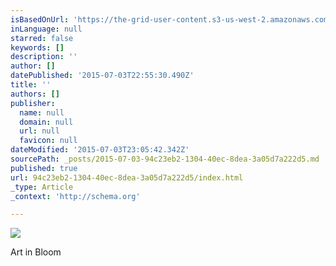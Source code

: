```yaml
---
isBasedOnUrl: 'https://the-grid-user-content.s3-us-west-2.amazonaws.com/663542d8-6ee0-47c8-bbe2-50f01d05d3c1.jpg'
inLanguage: null
starred: false
keywords: []
description: ''
author: []
datePublished: '2015-07-03T22:55:30.490Z'
title: ''
authors: []
publisher:
  name: null
  domain: null
  url: null
  favicon: null
dateModified: '2015-07-03T23:05:42.342Z'
sourcePath: _posts/2015-07-03-94c23eb2-1304-40ec-8dea-3a05d7a222d5.md
published: true
url: 94c23eb2-1304-40ec-8dea-3a05d7a222d5/index.html
_type: Article
_context: 'http://schema.org'

---
```

![](https://the-grid-user-content.s3-us-west-2.amazonaws.com/663542d8-6ee0-47c8-bbe2-50f01d05d3c1.jpg)

Art in Bloom